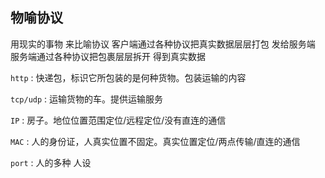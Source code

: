 ##   物喻协议
用现实的事物 来比喻协议
客户端通过各种协议把真实数据层层打包 发给服务端
服务端通过各种协议把包裹层层拆开	 得到真实数据

`http` : 快递包，标识它所包装的是何种货物。包装运输的内容

`tcp/udp` : 运输货物的车。提供运输服务

`IP` : 房子。地位位置范围定位/远程定位/没有直连的通信

`MAC` : 人的身份证，人真实位置不固定。真实位置定位/两点传输/直连的通信

`port` : 人的多种 人设
